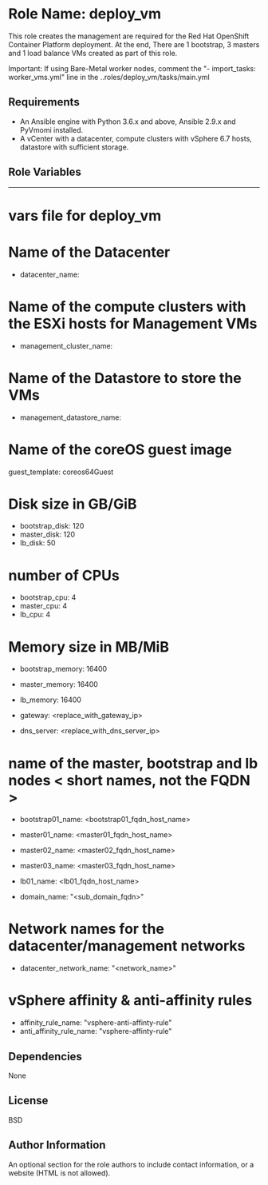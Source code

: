 Role Name: deploy_vm
=========
This role creates the management are required for the Red Hat OpenShift Container Platform deployment.
At the end, There are 1 bootstrap, 3 masters and 1 load balance VMs created as part of this role.

Important: If using Bare-Metal worker nodes, comment the "- import_tasks: worker_vms.yml" line in the ..roles/deploy_vm/tasks/main.yml

Requirements
------------
- An Ansible engine with Python 3.6.x and above, Ansible 2.9.x and PyVmomi installed.
- A vCenter with a datacenter, compute clusters with vSphere 6.7 hosts, datastore with sufficient storage.

Role Variables
--------------
---
# vars file for deploy_vm

# Name of the Datacenter 
- datacenter_name: <datacenter>

# Name of the compute clusters with the ESXi hosts for Management VMs
- management_cluster_name: <management-cluster>

# Name of the Datastore to store the VMs 
- management_datastore_name: <management-datastore>

# Name of the coreOS guest image
guest_template: coreos64Guest 

# Disk size in GB/GiB
- bootstrap_disk: 120
- master_disk: 120
- lb_disk: 50

# number of CPUs
- bootstrap_cpu: 4
- master_cpu: 4
- lb_cpu: 4

# Memory size in MB/MiB
- bootstrap_memory: 16400
- master_memory: 16400
- lb_memory: 16400

- gateway: <replace_with_gateway_ip>
- dns_server: <replace_with_dns_server_ip>

# name of the master, bootstrap and lb nodes < short names, not the FQDN >
- bootstrap01_name: <bootstrap01_fqdn_host_name>
- master01_name: <master01_fqdn_host_name>
- master02_name: <master02_fqdn_host_name>
- master03_name: <master03_fqdn_host_name>
- lb01_name: <lb01_fqdn_host_name>

- domain_name: "<sub_domain_fqdn>"

# Network names for the datacenter/management networks
- datacenter_network_name: "<network_name>"

# vSphere affinity & anti-affinity rules
- affinity_rule_name: "vsphere-anti-affinty-rule"
- anti_affinity_rule_name: "vsphere-affinty-rule"

Dependencies
------------
None

License
-------
BSD

Author Information
------------------
An optional section for the role authors to include contact information, or a website (HTML is not allowed).
